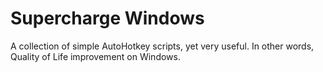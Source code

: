 # Supercharge Windows

A collection of simple AutoHotkey scripts, yet very useful. In other words, Quality of Life improvement on Windows.
